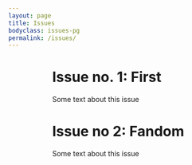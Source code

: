 ```yaml
---
layout: page
title: Issues
bodyclass: issues-pg
permalink: /issues/
---
```


<style>

    .issues-wrapper {
    	width: 65%;
    	margin-left: auto;
		margin-right: auto;
		left: 0;
		right: 0;

    }
	


</style>
<div class="page-issues">

<div class="issues-wrapper cv">
  <div class="issue-item">
  <h1>Issue no. 1: First</h1>
  <p>Some text about this issue</p>
	</div>
<div class="issue-item">
  <h1>Issue no 2: Fandom</h1>
  <p>Some text about this issue</p>
</div>
</div>
</div>

